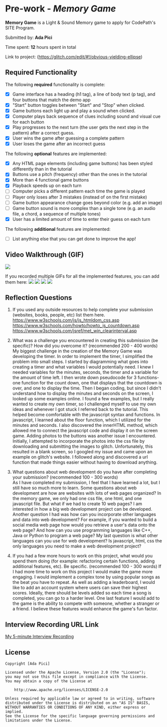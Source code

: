 # Pre-work - *Memory Game*

**Memory Game** is a Light & Sound Memory game to apply for CodePath's SITE Program. 

Submitted by: **Ada Pici**

Time spent: **12** hours spent in total

Link to project: (https://glitch.com/edit/#!/obvious-yielding-ellipse)

## Required Functionality

The following **required** functionality is complete:

* [X] Game interface has a heading (h1 tag), a line of body text (p tag), and four buttons that match the demo app
* [X] "Start" button toggles between "Start" and "Stop" when clicked. 
* [X] Game buttons each light up and play a sound when clicked. 
* [X] Computer plays back sequence of clues including sound and visual cue for each button
* [X] Play progresses to the next turn (the user gets the next step in the pattern) after a correct guess. 
* [X] User wins the game after guessing a complete pattern
* [X] User loses the game after an incorrect guess

The following **optional** features are implemented:

* [X] Any HTML page elements (including game buttons) has been styled differently than in the tutorial
* [X] Buttons use a pitch (frequency) other than the ones in the tutorial
* [X] More than 4 functional game buttons
* [X] Playback speeds up on each turn
* [ ] Computer picks a different pattern each time the game is played
* [ ] Player only loses after 3 mistakes (instead of on the first mistake)
* [ ] Game button appearance change goes beyond color (e.g. add an image)
* [ ] Game button sound is more complex than a single tone (e.g. an audio file, a chord, a sequence of multiple tones)
* [X] User has a limited amount of time to enter their guess on each turn

The following **additional** features are implemented:

- [ ] List anything else that you can get done to improve the app!

## Video Walkthrough (GIF)
![](https://i.imgur.com/TwhTLU0.gif)


If you recorded multiple GIFs for all the implemented features, you can add them here:
![](gif1-link-here)
![](gif2-link-here)
![](gif3-link-here)
![](gif4-link-here)

## Reflection Questions
1. If you used any outside resources to help complete your submission (websites, books, people, etc) list them here. 
https://www.w3schools.com/js/js_htmldom_css.asp
https://www.w3schools.com/howto/howto_js_countdown.asp
https://www.w3schools.com/jsref/met_win_clearinterval.asp

2. What was a challenge you encountered in creating this submission (be specific)? How did you overcome it? (recommended 200 - 400 words)    
        My biggest challenge in the creation of the Memory Game was developing the timer. In order to implement the timer, I simplified the problem into small steps. I started by diagramming what goes into creating a timer and what variables I would potentially need. I knew I needed variables for the minutes, seconds, the timer and a variable for the amount of time left. I then wrote down pseudocode for 3 functions- one function for the count down, one that displays that the countdown is over, and one to display the time.  Then I began coding, but since I didn't understand how to display the minutes and seconds on the screen, I looked up some examples online. I found a few examples, but I really wanted to create my own timer, so I challenged myself to use my own ideas and whenever I got stuck I referred back to the tutorial. This helped become comfortable with the javascript syntax and functions. In javascript, I learned about the floor function, which I utilized for the minutes and seconds. I also discovered the innerHTML method, which allowed me to connect the javascript code and display it on the screen game. Adding photos to the buttons was another issue I encountered. Initially, I attempted to incorporate the photos into the css file by downloading and submitting the images to glitch. Unfortunately, this resulted in a blank screen, so I googled my issue and came upon an example on glitch's website. I followed along and discovered a url function that made things easier without having to download anything.

3. What questions about web development do you have after completing your submission? (recommended 100 - 300 words)  
        As I have completed my submission, I feel that I have learned a lot, but I still have so much more to learn. Some questions about web development are how are websites with lots of web pages organized? In the memory game, we only had one css file, one html, and one javascript file. But what if we had to create 10 web pages? I am interested in how a big web development project can be developed. Another question I had was how can you incorporate other languages and data into web development? For example, if you wanted to build a social media web page how would you retrieve a user's data onto the web page? And how can you use programming languages like C++, Java or Python to program a web page? My last question is what other languages can you use for web development? Is javascript, html, css the only languages you need to make a web development project?

4. If you had a few more hours to work on this project, what would you spend them doing (for example: refactoring certain functions, adding additional features, etc). Be specific. (recommended 100 - 300 words) 
        If I had more time to work on this project I would make the game more engaging. I would implement a complex tone by using popular songs as the beat you have to repeat. As well as adding a leaderboard, I would like to add an account system where users can save their highest scores. Ideally, there should be levels added so each time a song is completed, you can go to a harder level. One last feature I would add to the game is the ability to compete with someone, whether a  stranger or a friend. I believe these features would enhance the game's fun factor. 



## Interview Recording URL Link

[My 5-minute Interview Recording](https://loom.com/share/6a8b23cb93b2414ab02e3f51e6dfb701)


## License

    Copyright [Ada Pici]

    Licensed under the Apache License, Version 2.0 (the "License");
    you may not use this file except in compliance with the License.
    You may obtain a copy of the License at

        http://www.apache.org/licenses/LICENSE-2.0

    Unless required by applicable law or agreed to in writing, software
    distributed under the License is distributed on an "AS IS" BASIS,
    WITHOUT WARRANTIES OR CONDITIONS OF ANY KIND, either express or implied.
    See the License for the specific language governing permissions and
    limitations under the License.
